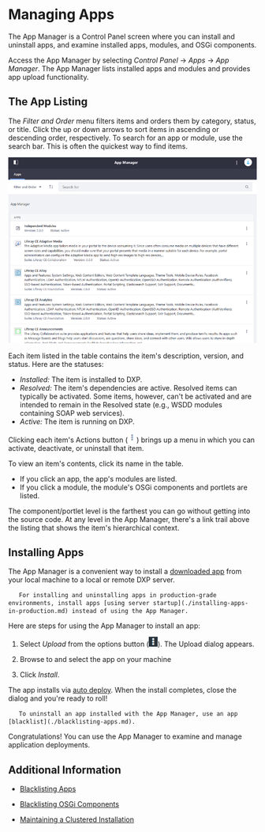 # Managing Apps

The App Manager is a Control Panel screen where you can install and uninstall apps, and examine installed apps, modules, and OSGi components.

Access the App Manager by selecting *Control Panel* &rarr; *Apps* &rarr; *App Manager*. The App Manager lists installed apps and modules and provides app upload functionality.

## The App Listing

The *Filter and Order* menu filters items and orders them by category, status, or title. Click the up or down arrows to sort items in ascending or descending order, respectively. To search for an app or module, use the search bar. This is often the quickest way to find items.

![The App Manager manages apps, modules, and components installed in your DXP instance.](./managing-apps/images/01.png)

Each item listed in the table contains the item's description, version, and status. Here are the statuses:

* *Installed:* The item is installed to DXP.
* *Resolved:* The item's dependencies are active. Resolved items can typically be activated. Some items, however, can't be  activated and are intended to remain in the Resolved state (e.g., WSDD modules containing SOAP web services).
* *Active:* The item is running on DXP.

Clicking each item's Actions button (![Actions](./managing-apps/images/02.png)) brings up a menu in which you can activate, deactivate, or uninstall that item.

To view an item's contents, click its name in the table.

* If you click an app, the app's modules are listed.
* If you click a module, the module's OSGi components and portlets are listed.

The component/portlet level is the farthest you can go without getting into the source code. At any level in the App Manager, there's a link trail above the listing that shows the item's hierarchical context.

## Installing Apps

The App Manager is a convenient way to install a [downloaded app](./downloading-apps.md) from your local machine to a local or remote DXP server.

```important::
   For installing and uninstalling apps in production-grade environments, install apps [using server startup](./installing-apps-in-production.md) instead of using the App Manager.
```

Here are steps for using the App Manager to install an app:

1. Select *Upload* from the options button (![Options](./managing-apps/images/03.png)). The Upload dialog appears.

1. Browse to and select the app on your machine

1. Click *Install*.

The app installs via [auto deploy](./app-installation-strategies.md#auto-deployment). When the install completes, close the dialog and you're ready to roll!

```note::
   To uninstall an app installed with the App Manager, use an app [blacklist](./blacklisting-apps.md).
```

Congratulations! You can use the App Manager to examine and manage application deployments.

## Additional Information

* [Blacklisting Apps](./blacklisting-apps.md)

* [Blacklisting OSGi Components](./blacklisting-osgi-components.md)

* [Maintaining a Clustered Installation](../../10-maintaining-a-liferay-dxp-installation/10-maintaining-clusters/01-maintaining-clustered-installations.md)
